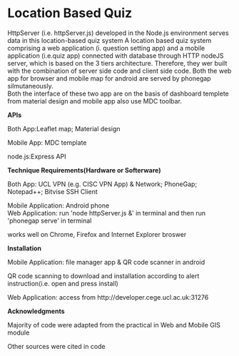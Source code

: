 # Location Based Quiz
HttpServer (i.e. httpServer.js) developed in the Node.js environment serves data in this location-based quiz system
A location based quiz system comprising a web application (i. question setting app) and a mobile application (i.e.quiz app) connected with database through HTTP nodeJS server, which is based on the 3 tiers architecture.  Therefore, they wer built with the combination of server side code and client side code.
Both the web app for browser and mobile map for android are served by phonegap silmutaneously.  
Both the interface of these two app are on the basis of dashboard templete from material design and mobile app also use MDC toolbar. 


<strong>APIs</strong> 
<p>Both App:Leaflet map; Material design</p>
Mobile App: MDC template
<p>node.js:Express API</p>


<strong>Technique Requirements(Hardware or Softerware)</strong> 
<p>Both App: UCL VPN (e.g. CISC VPN App) & Network; PhoneGap; Notepad++; Bitvise SSH Client</P>
Mobile Application: Android phone</br>
Web Application: run 'node httpServer.js &' in terminal and then run 'phonegap serve' in terminal </br>
<p>works well on Chrome, Firefox and Internet Explorer broswer</p>



<strong>Installation</strong> 
<p>Mobile Application: file manager app & QR code scanner in android</p>
QR code scanning to download and installation according to alert instruction(i.e. open and press install)</br>
<p>Web Application: access from http://developer.cege.ucl.ac.uk:31276</p>

 
<strong>Acknowledgments</strong> 
<p>Majority of code were adapted from the practical in Web and Mobile GIS module</p>
Other sources were cited in code
